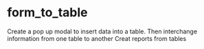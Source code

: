 # form_to_table
Create a pop up modal to insert data into a table.
Then interchange information from one table to another
Creat reports from tables
